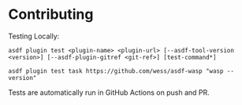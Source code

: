 # Contributing

Testing Locally:

```shell
asdf plugin test <plugin-name> <plugin-url> [--asdf-tool-version <version>] [--asdf-plugin-gitref <git-ref>] [test-command*]

asdf plugin test task https://github.com/wess/asdf-wasp "wasp --version"
```

Tests are automatically run in GitHub Actions on push and PR.